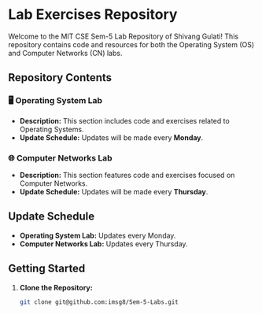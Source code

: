 # Lab Exercises Repository

Welcome to the MIT CSE Sem-5 Lab Repository of Shivang Gulati! This repository contains code and resources for both the Operating System (OS) and Computer Networks (CN) labs.

## Repository Contents

### 🖥️ Operating System Lab

- **Description:** This section includes code and exercises related to Operating Systems. 
- **Update Schedule:** Updates will be made every **Monday**.

### 🌐 Computer Networks Lab

- **Description:** This section features code and exercises focused on Computer Networks.
- **Update Schedule:** Updates will be made every **Thursday**.

## Update Schedule

- **Operating System Lab:** Updates every Monday.
- **Computer Networks Lab:** Updates every Thursday.

## Getting Started

1. **Clone the Repository:**

   ```bash
   git clone git@github.com:imsg8/Sem-5-Labs.git

